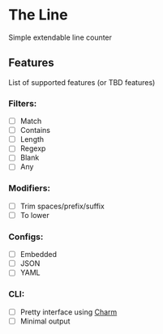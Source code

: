 # The Line

Simple extendable line counter

## Features

List of supported features (or TBD features)

### Filters:

- [ ] Match
- [ ] Contains
- [ ] Length
- [ ] Regexp
- [ ] Blank
- [ ] Any

### Modifiers:

- [ ] Trim spaces/prefix/suffix
- [ ] To lower

### Configs:

- [ ] Embedded
- [ ] JSON
- [ ] YAML

### CLI:

- [ ] Pretty interface using [Charm](https://charm.sh/)
- [ ] Minimal output